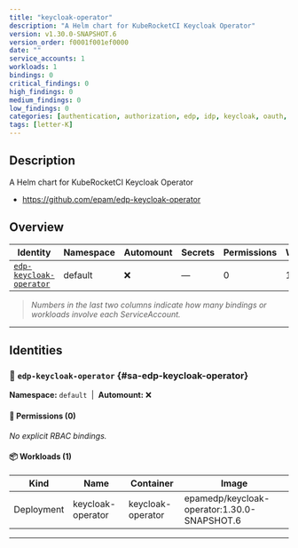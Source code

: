 ```yaml
---
title: "keycloak-operator"
description: "A Helm chart for KubeRocketCI Keycloak Operator"
version: v1.30.0-SNAPSHOT.6
version_order: f0001f001ef0000
date: ""
service_accounts: 1
workloads: 1
bindings: 0
critical_findings: 0
high_findings: 0
medium_findings: 0
low_findings: 0
categories: [authentication, authorization, edp, idp, keycloak, oauth, oidc, operator, saml, sso]
tags: [letter-K]
---
```


## Description

A Helm chart for KubeRocketCI Keycloak Operator

- https://github.com/epam/edp-keycloak-operator

## Overview

| Identity                                             | Namespace | Automount | Secrets | Permissions | Workloads | Risk |
| ---------------------------------------------------- | --------- | --------- | ------- | ----------- | --------- | ---- |
| [`edp-keycloak-operator`](#sa-edp-keycloak-operator) | default   | ❌        | —       | 0           | 1         | —    |

> _Numbers in the last two columns indicate how many bindings or workloads involve each ServiceAccount._

---

## Identities

### 🤖 `edp-keycloak-operator` {#sa-edp-keycloak-operator}

**Namespace:** `default`  |  **Automount:** ❌

#### 🔑 Permissions (0)

_No explicit RBAC bindings._

#### 📦 Workloads (1)

| Kind       | Name              | Container         | Image                                       |
| ---------- | ----------------- | ----------------- | ------------------------------------------- |
| Deployment | keycloak-operator | keycloak-operator | epamedp/keycloak-operator:1.30.0-SNAPSHOT.6 |

---
